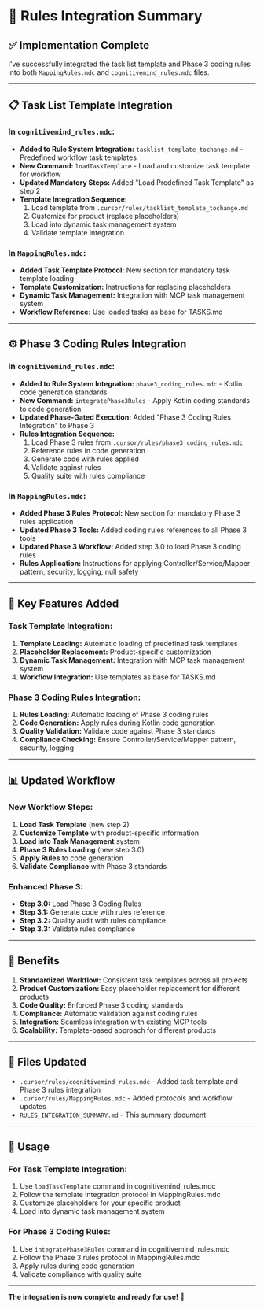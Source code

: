# 🎯 Rules Integration Summary

## ✅ Implementation Complete

I've successfully integrated the task list template and Phase 3 coding rules into both `MappingRules.mdc` and `cognitivemind_rules.mdc` files.

---

## 📋 Task List Template Integration

### In `cognitivemind_rules.mdc`:
- **Added to Rule System Integration:** `tasklist_template_tochange.md` - Predefined workflow task templates
- **New Command:** `loadTaskTemplate` - Load and customize task template for workflow
- **Updated Mandatory Steps:** Added "Load Predefined Task Template" as step 2
- **Template Integration Sequence:**
  1. Load template from `.cursor/rules/tasklist_template_tochange.md`
  2. Customize for product (replace placeholders)
  3. Load into dynamic task management system
  4. Validate template integration

### In `MappingRules.mdc`:
- **Added Task Template Protocol:** New section for mandatory task template loading
- **Template Customization:** Instructions for replacing placeholders
- **Dynamic Task Management:** Integration with MCP task management system
- **Workflow Reference:** Use loaded tasks as base for TASKS.md

---

## ⚙️ Phase 3 Coding Rules Integration

### In `cognitivemind_rules.mdc`:
- **Added to Rule System Integration:** `phase3_coding_rules.mdc` - Kotlin code generation standards
- **New Command:** `integratePhase3Rules` - Apply Kotlin coding standards to code generation
- **Updated Phase-Gated Execution:** Added "Phase 3 Coding Rules Integration" to Phase 3
- **Rules Integration Sequence:**
  1. Load Phase 3 rules from `.cursor/rules/phase3_coding_rules.mdc`
  2. Reference rules in code generation
  3. Generate code with rules applied
  4. Validate against rules
  5. Quality suite with rules compliance

### In `MappingRules.mdc`:
- **Added Phase 3 Rules Protocol:** New section for mandatory Phase 3 rules application
- **Updated Phase 3 Tools:** Added coding rules references to all Phase 3 tools
- **Updated Phase 3 Workflow:** Added step 3.0 to load Phase 3 coding rules
- **Rules Application:** Instructions for applying Controller/Service/Mapper pattern, security, logging, null safety

---

## 🔧 Key Features Added

### Task Template Integration:
1. **Template Loading:** Automatic loading of predefined task templates
2. **Placeholder Replacement:** Product-specific customization
3. **Dynamic Task Management:** Integration with MCP task management system
4. **Workflow Integration:** Use templates as base for TASKS.md

### Phase 3 Coding Rules Integration:
1. **Rules Loading:** Automatic loading of Phase 3 coding rules
2. **Code Generation:** Apply rules during Kotlin code generation
3. **Quality Validation:** Validate code against Phase 3 standards
4. **Compliance Checking:** Ensure Controller/Service/Mapper pattern, security, logging

---

## 📊 Updated Workflow

### New Workflow Steps:
1. **Load Task Template** (new step 2)
2. **Customize Template** with product-specific information
3. **Load into Task Management** system
4. **Phase 3 Rules Loading** (new step 3.0)
5. **Apply Rules** to code generation
6. **Validate Compliance** with Phase 3 standards

### Enhanced Phase 3:
- **Step 3.0:** Load Phase 3 Coding Rules
- **Step 3.1:** Generate code with rules reference
- **Step 3.2:** Quality audit with rules compliance
- **Step 3.3:** Validate rules compliance

---

## 🎯 Benefits

1. **Standardized Workflow:** Consistent task templates across all projects
2. **Product Customization:** Easy placeholder replacement for different products
3. **Code Quality:** Enforced Phase 3 coding standards
4. **Compliance:** Automatic validation against coding rules
5. **Integration:** Seamless integration with existing MCP tools
6. **Scalability:** Template-based approach for different products

---

## 📁 Files Updated

- `.cursor/rules/cognitivemind_rules.mdc` - Added task template and Phase 3 rules integration
- `.cursor/rules/MappingRules.mdc` - Added protocols and workflow updates
- `RULES_INTEGRATION_SUMMARY.md` - This summary document

---

## 🚀 Usage

### For Task Template Integration:
1. Use `loadTaskTemplate` command in cognitivemind_rules.mdc
2. Follow the template integration protocol in MappingRules.mdc
3. Customize placeholders for your specific product
4. Load into dynamic task management system

### For Phase 3 Coding Rules:
1. Use `integratePhase3Rules` command in cognitivemind_rules.mdc
2. Follow the Phase 3 rules protocol in MappingRules.mdc
3. Apply rules during code generation
4. Validate compliance with quality suite

---

**The integration is now complete and ready for use! 🎉**
